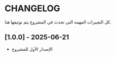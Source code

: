 # CHANGELOG

كل التغييرات المهمة التي تحدث في المشروع يتم توثيقها هنا.

## [1.0.0] - 2025-06-21
- الإصدار الأول للمشروع

